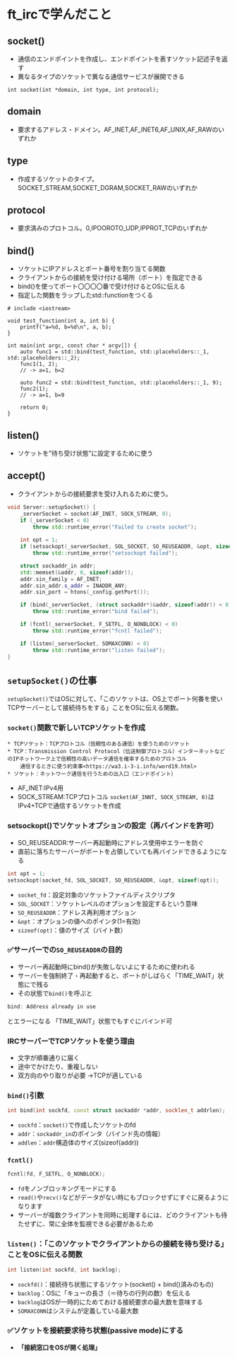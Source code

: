 # ft_ircで学んだこと

## socket()

* 通信のエンドポイントを作成し、エンドポイントを表すソケット記述子を返す
* 異なるタイプのソケットで異なる通信サービスが展開できる

```
int socket(int *domain, int type, int protocol);
```

## domain

* 要求するアドレス・ドメイン。AF_INET,AF_INET6,AF_UNIX,AF_RAWのいずれか

## type

* 作成するソケットのタイプ。SOCKET_STREAM,SOCKET_DGRAM,SOCKET_RAWのいずれか

## protocol

* 要求済みのプロトコル。0,IPOOROTO_UDP,IPPROT_TCPのいずれか

## bind()

* ソケットにIPアドレスとポート番号を割り当てる関数
* クライアントからの接続を受け付ける場所（ポート）を指定できる
* bind()を使ってポート〇〇〇〇番で受け付けるとOSに伝える
* 指定した関数をラップしたstd::functionをつくる

```
# include <iostream>

void test_function(int a, int b) {
    printf("a=%d, b=%d\n", a, b);
}

int main(int argc, const char * argv[]) {
    auto func1 = std::bind(test_function, std::placeholders::_1, std::placeholders::_2);
    func1(1, 2);
    // -> a=1, b=2

    auto func2 = std::bind(test_function, std::placeholders::_1, 9);
    func2(1);
    // -> a=1, b=9

    return 0;
}
```

## listen()

* ソケットを”待ち受け状態”に設定するために使う

## accept()

* クライアントからの接続要求を受け入れるために使う。

```C++
void Server::setupSocket() {
    _serverSocket = socket(AF_INET, SOCK_STREAM, 0);
    if (_serverSocket < 0)
        throw std::runtime_error("Failed to create socket");
    
    int opt = 1;
    if (setsockopt(_serverSocket, SOL_SOCKET, SO_REUSEADDR, &opt, sizeof(opt)) < 0)
        throw std::runtime_error("setsockopt failed");

    struct sockaddr_in addr;
    std::memset(&addr, 0, sizeof(addr));
    addr.sin_family = AF_INET;
    addr.sin_addr.s_addr = INADDR_ANY;
    addr.sin_port = htons(_config.getPort());

    if (bind(_serverSocket, (struct sockaddr*)&addr, sizeof(addr)) < 0)
        throw std::runtime_error("bind failed");

    if (fcntl(_serverSocket, F_SETFL, O_NONBLOCK) < 0)
        throw std::runtime_error("fcntl failed");

    if (listen(_serverSocket, SOMAXCONN) < 0)
        throw std::runtime_error("listen failed");
}
```

## ```setupSocket()```の仕事

```setupSocket()```ではOSに対して、「このソケットは、OS上でポート何番を使いTCPサーバーとして接続待ちをする」ことをOSに伝える関数。

### ```socket()```関数で新しいTCPソケットを作成

    * TCPソケット：TCPプロトコル（信頼性のある通信）を使うためのソケット
    * TCP：Transmission Control Protocol（伝送制御プロトコル）インターネットなどのIPネットワーク上で信頼性の高いデータ通信を確率するためのプロトコル
        通信するときに使う約束事<https://wa3.i-3-i.info/word19.html>
    * ソケット：ネットワーク通信を行うための出入口（エンドポイント）

* AF_INET:IPv4用
* SOCK_STREAM:TCPプロトコル
```socket(AF_INNT, SOCK_STREAM, 0)```はIPv4+TCPで通信するソケットを作成

### setsockopt()でソケットオプションの設定（再バインドを許可）

* SO_REUSEADDR:サーバー再起動時にアドレス使用中エラーを防ぐ
* 直前に落ちたサーバーがポートを占領していても再バインドできるようになる

```C++
int opt = 1;
setsockopt(socket_fd, SOL_SOCKET, SO_REUSEADDR, &opt, sizeof(opt));
```

* ```socket_fd```：設定対象のソケットファイルディスクリプタ
* ```SOL_SOCKET```：ソケットレベルのオプションを設定するという意味
* ```SO_REUSEADDR```：アドレス再利用オプション
* ```&opt```：オプションの値へのポインタ(1=有効)
* ```sizeof(opt)```：値のサイズ（バイト数）

### ✅サーバーでの```SO_REUSEADDR```の目的

* サーバー再起動時にbind()が失敗しないよにするために使われる
* サーバーを強制終了・再起動すると、ポートがしばらく「TIME_WAIT」状態にで残る
* その状態で```bind()```を呼ぶと

```C++
bind: Address already in use
```

とエラーになる
「TIME_WAIT」状態でもすぐにバインド可

### IRCサーバーでTCPソケットを使う理由

* 文字が順番通りに届く
* 途中でかけたり、重複しない
* 双方向のやり取りが必要
->TCPが適している

### ```bind()```引数

```C++
int bind(int sockfd, const struct sockaddr *addr, socklen_t addrlen);
```

* ```sockfd```：```socket()```で作成したソケットのfd
* ```addr```：```sockaddr_in```のポインタ（バインド先の情報）
* ```addlen```：```addr```構造体のサイズ(sizeof(addr))

### ```fcntl()```

```C++
fcntl(fd, F_SETFL, O_NONBLOCK);
```

* ```fd```をノンブロッキングモードにする
* ```read()```や```recv()```などがデータがない時にもブロックせずにすぐに戻るようになります
* サーバーが複数クライアントを同時に処理するには、どのクライアントも待たせずに、常に全体を監視できる必要があるため

### ```listen()```：「このソケットでクライアントからの接続を待ち受ける」ことをOSに伝える関数

```C++
int listen(int sockfd, int backlog);
```

* ```sockfd()```：接続待ち状態にするソケット(socket() + bind()済みのもの)
* ```backlog```：OSに「キューの長さ（＝待ちの行列の数）を伝える
* ```backlog```はOSが一時的にためておける接続要求の最大数を意味する
* ```SOMAXCONN```はシステムが定義している最大数

### ✅ソケットを接続要求待ち状態(passive mode)にする

* **「接続窓口をOSが開く処理」**
